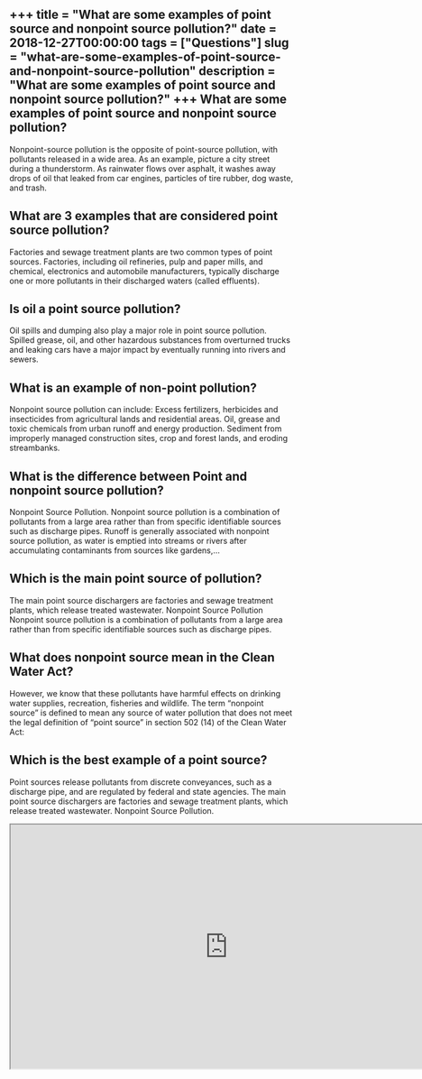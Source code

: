 +++
title = "What are some examples of point source and nonpoint source pollution?"
date = 2018-12-27T00:00:00
tags = ["Questions"]
slug = "what-are-some-examples-of-point-source-and-nonpoint-source-pollution"
description = "What are some examples of point source and nonpoint source pollution?"
+++
What are some examples of point source and nonpoint source pollution?
---------------------------------------------------------------------

Nonpoint-source pollution is the opposite of point-source pollution, with pollutants released in a wide area. As an example, picture a city street during a thunderstorm. As rainwater flows over asphalt, it washes away drops of oil that leaked from car engines, particles of tire rubber, dog waste, and trash.

What are 3 examples that are considered point source pollution?
---------------------------------------------------------------

Factories and sewage treatment plants are two common types of point sources. Factories, including oil refineries, pulp and paper mills, and chemical, electronics and automobile manufacturers, typically discharge one or more pollutants in their discharged waters (called effluents).

Is oil a point source pollution?
--------------------------------

Oil spills and dumping also play a major role in point source pollution. Spilled grease, oil, and other hazardous substances from overturned trucks and leaking cars have a major impact by eventually running into rivers and sewers.

What is an example of non-point pollution?
------------------------------------------

Nonpoint source pollution can include: Excess fertilizers, herbicides and insecticides from agricultural lands and residential areas. Oil, grease and toxic chemicals from urban runoff and energy production. Sediment from improperly managed construction sites, crop and forest lands, and eroding streambanks.

What is the difference between Point and nonpoint source pollution?
-------------------------------------------------------------------

Nonpoint Source Pollution. Nonpoint source pollution is a combination of pollutants from a large area rather than from specific identifiable sources such as discharge pipes. Runoff is generally associated with nonpoint source pollution, as water is emptied into streams or rivers after accumulating contaminants from sources like gardens,…

Which is the main point source of pollution?
--------------------------------------------

The main point source dischargers are factories and sewage treatment plants, which release treated wastewater. Nonpoint Source Pollution Nonpoint source pollution is a combination of pollutants from a large area rather than from specific identifiable sources such as discharge pipes.

What does nonpoint source mean in the Clean Water Act?
------------------------------------------------------

However, we know that these pollutants have harmful effects on drinking water supplies, recreation, fisheries and wildlife. The term “nonpoint source” is defined to mean any source of water pollution that does not meet the legal definition of “point source” in section 502 (14) of the Clean Water Act:

Which is the best example of a point source?
--------------------------------------------

Point sources release pollutants from discrete conveyances, such as a discharge pipe, and are regulated by federal and state agencies. The main point source dischargers are factories and sewage treatment plants, which release treated wastewater. Nonpoint Source Pollution.

<iframe allow="accelerometer; autoplay; clipboard-write; encrypted-media; gyroscope; picture-in-picture" allowfullscreen="" class="__youtube_prefs__  epyt-is-override  no-lazyload" data-no-lazy="1" data-origheight="433" data-origwidth="770" data-skipgform_ajax_framebjll="" height="433" id="_ytid_64114" loading="lazy" src="https://www.youtube.com/embed/CGzsP8hiDF0?enablejsapi=1&autoplay=0&cc_load_policy=0&cc_lang_pref=&iv_load_policy=1&loop=0&modestbranding=0&rel=1&fs=1&playsinline=0&autohide=2&theme=dark&color=red&controls=1&" title="YouTube player" width="770"></iframe>